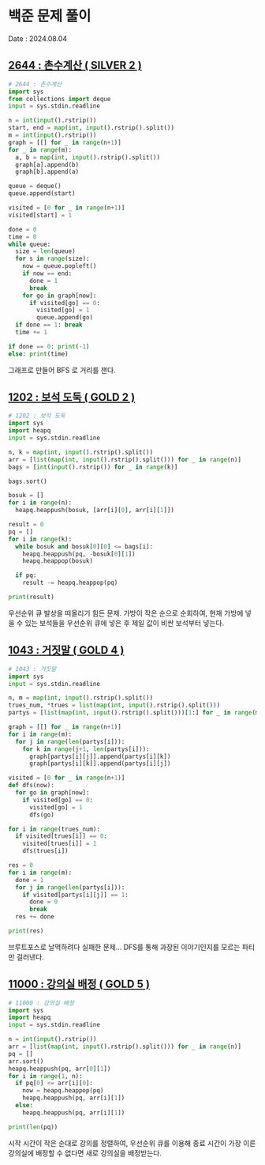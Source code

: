# 백준 문제 풀이
Date : 2024.08.04

## [2644 : 촌수계산 ( SILVER 2 )](https://www.acmicpc.net/problem/2644)
```py
# 2644 : 촌수계산
import sys
from collections import deque
input = sys.stdin.readline

n = int(input().rstrip())
start, end = map(int, input().rstrip().split())
m = int(input().rstrip())
graph = [[] for _ in range(n+1)]
for _ in range(m):
  a, b = map(int, input().rstrip().split())
  graph[a].append(b)
  graph[b].append(a)

queue = deque()
queue.append(start)

visited = [0 for _ in range(n+1)]
visited[start] = 1

done = 0
time = 0
while queue:
  size = len(queue)
  for s in range(size):
    now = queue.popleft()
    if now == end:
      done = 1
      break
    for go in graph[now]:
      if visited[go] == 0:
        visited[go] = 1
        queue.append(go)
  if done == 1: break
  time += 1

if done == 0: print(-1)
else: print(time)
```

그래프로 만들어 BFS 로 거리를 잰다.

## [1202 : 보석 도둑 ( GOLD 2 )](https://www.acmicpc.net/problem/1202)
```py
# 1202 : 보석 도둑
import sys
import heapq
input = sys.stdin.readline

n, k = map(int, input().rstrip().split())
arr = [list(map(int, input().rstrip().split())) for _ in range(n)]
bags = [int(input().rstrip()) for _ in range(k)]

bags.sort()

bosuk = []
for i in range(n):
  heapq.heappush(bosuk, [arr[i][0], arr[i][1]])

result = 0
pq = []
for i in range(k):
  while bosuk and bosuk[0][0] <= bags[i]:
    heapq.heappush(pq, -bosuk[0][1])
    heapq.heappop(bosuk)

  if pq:
    result -= heapq.heappop(pq)

print(result)
```

우선순위 큐 발상을 떠올리기 힘든 문제. 가방이 작은 순으로 순회하여, 현재 가방에 넣을 수 있는 보석들을 우선순위 큐에 넣은 후 제일 값이 비싼 보석부터 넣는다.

## [1043 : 거짓말 ( GOLD 4 )](https://www.acmicpc.net/problem/1043)
```py
# 1043 : 거짓말
import sys
input = sys.stdin.readline

n, m = map(int, input().rstrip().split())
trues_num, *trues = list(map(int, input().rstrip().split()))
partys = [list(map(int, input().rstrip().split()))[1:] for _ in range(m)]

graph = [[] for _ in range(n+1)]
for i in range(m):
  for j in range(len(partys[i])):
    for k in range(j+1, len(partys[i])):
      graph[partys[i][j]].append(partys[i][k])
      graph[partys[i][k]].append(partys[i][j])

visited = [0 for _ in range(n+1)]
def dfs(now):
  for go in graph[now]:
    if visited[go] == 0:
      visited[go] = 1
      dfs(go)

for i in range(trues_num):
  if visited[trues[i]] == 0: 
    visited[trues[i]] = 1
    dfs(trues[i])

res = 0
for i in range(m):
  done = 1
  for j in range(len(partys[i])):
    if visited[partys[i][j]] == 1:
      done = 0
      break
  res += done

print(res)
```

브루트포스로 날먹하려다 실패한 문제... DFS를 통해 과장된 이야기인지를 모르는 파티만 걸러낸다.

## [11000 : 강의실 배정 ( GOLD 5 )](https://www.acmicpc.net/problem/11000)
```py
# 11000 : 강의실 배정 
import sys
import heapq
input = sys.stdin.readline

n = int(input().rstrip())
arr = [list(map(int, input().rstrip().split())) for _ in range(n)]
pq = []
arr.sort()
heapq.heappush(pq, arr[0][1])
for i in range(1, n):
  if pq[0] <= arr[i][0]:
    now = heapq.heappop(pq)
    heapq.heappush(pq, arr[i][1])
  else:
    heapq.heappush(pq, arr[i][1])

print(len(pq))
```

시작 시간이 작은 순대로 강의를 정렬하여, 우선순위 큐를 이용해 종료 시간이 가장 이른 강의실에 배정할 수 없다면 새로 강의실을 배정받는다.
